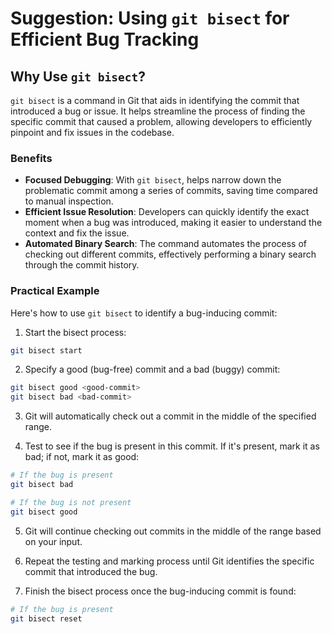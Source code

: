 # Suggestion: Using `git bisect` for Efficient Bug Tracking

## Why Use `git bisect`?

`git bisect` is a command in Git that aids in identifying the commit that introduced a bug or issue. It helps streamline the process of finding the specific commit that caused a problem, allowing developers to efficiently pinpoint and fix issues in the codebase.

### Benefits

- **Focused Debugging**: With `git bisect`, helps narrow down the problematic commit among a series of commits, saving time compared to manual inspection.
- **Efficient Issue Resolution**: Developers can quickly identify the exact moment when a bug was introduced, making it easier to understand the context and fix the issue.
- **Automated Binary Search**: The command automates the process of checking out different commits, effectively performing a binary search through the commit history.

### Practical Example

Here's how to use `git bisect` to identify a bug-inducing commit:

1. Start the bisect process:

```bash
git bisect start
```

2. Specify a good (bug-free) commit and a bad (buggy) commit:

```bash
git bisect good <good-commit>
git bisect bad <bad-commit>
```

3. Git will automatically check out a commit in the middle of the specified range.

4. Test to see if the bug is present in this commit. If it's present, mark it as bad; if not, mark it as good:
```bash
# If the bug is present
git bisect bad

# If the bug is not present
git bisect good
```

5. Git will continue checking out commits in the middle of the range based on your input.

6. Repeat the testing and marking process until Git identifies the specific commit that introduced the bug.

7. Finish the bisect process once the bug-inducing commit is found:

```bash
# If the bug is present
git bisect reset
```